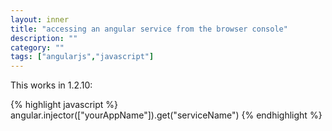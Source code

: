 ```yaml
---
layout: inner
title: "accessing an angular service from the browser console"
description: ""
category: ""
tags: ["angularjs","javascript"]
---
```

This works in 1.2.10:

{% highlight javascript %}
angular.injector(["yourAppName"]).get("serviceName")
{% endhighlight %}

